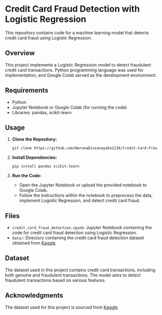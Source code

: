 

# Credit Card Fraud Detection with Logistic Regression

This repository contains code for a machine learning model that detects credit card fraud using Logistic Regression.

## Overview

This project implements a Logistic Regression model to detect fraudulent credit card transactions. Python programming language was used for implementation, and Google Colab served as the development environment.

## Requirements

- Python
- Jupyter Notebook or Google Colab (for running the code)
- Libraries: pandas, scikit-learn

## Usage

1. **Clone the Repository:**
   ```bash
   git clone https://github.com/WarunaDissanayake1234/Credit-Card-Fraud-Detection.git
   ```

2. **Install Dependencies:**
   ```bash
   pip install pandas scikit-learn
   ```

3. **Run the Code:**
   - Open the Jupyter Notebook or upload the provided notebook to Google Colab.
   - Follow the instructions within the notebook to preprocess the data, implement Logistic Regression, and detect credit card fraud.

## Files

- `credit_card_fraud_detection.ipynb`: Jupyter Notebook containing the code for credit card fraud detection using Logistic Regression.
- `data/`: Directory containing the credit card fraud detection dataset obtained from [Kaggle](https://www.kaggle.com/datasets/mlg-ulb/creditcardfraud).

## Dataset

The dataset used in this project contains credit card transactions, including both genuine and fraudulent transactions. The model aims to detect fraudulent transactions based on various features.

## Acknowledgments

The dataset used for this project is sourced from [Kaggle](https://www.kaggle.com/datasets/mlg-ulb/creditcardfraud).
